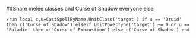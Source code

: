 ##Snare melee classes and Curse of Shadow everyone else
```
/run local c,u=CastSpellByName,UnitClass('target') if u == 'Druid' then c('Curse of Shadow') elseif UnitPowerType('target') ~= 0 or u == 'Paladin' then c('Curse of Exhaustion') else c('Curse of Shadow') end
```